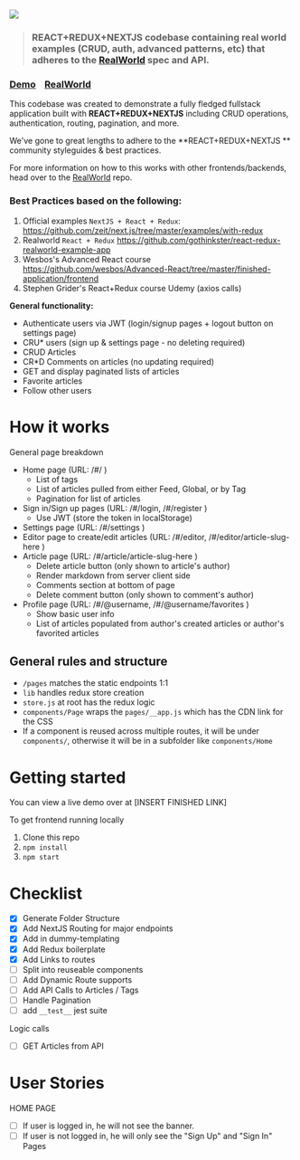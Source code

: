 # ![](https://i.imgur.com/eQQ5O8N.png)

> ### REACT+REDUX+NEXTJS codebase containing real world examples (CRUD, auth, advanced patterns, etc) that adheres to the [RealWorld](https://github.com/gothinkster/realworld) spec and API.

### [Demo](https://github.com/gothinkster/realworld)&nbsp;&nbsp;&nbsp;&nbsp;[RealWorld](https://github.com/gothinkster/realworld)

This codebase was created to demonstrate a fully fledged fullstack application built with **REACT+REDUX+NEXTJS** including CRUD operations, authentication, routing, pagination, and more.

We've gone to great lengths to adhere to the **REACT+REDUX+NEXTJS ** community styleguides & best practices.

For more information on how to this works with other frontends/backends, head over to the [RealWorld](https://github.com/gothinkster/realworld) repo.

### Best Practices based on the following:

1. Official examples `NextJS + React + Redux`: https://github.com/zeit/next.js/tree/master/examples/with-redux
2. Realworld `React + Redux` https://github.com/gothinkster/react-redux-realworld-example-app
3. Wesbos's Advanced React course https://github.com/wesbos/Advanced-React/tree/master/finished-application/frontend
4. Stephen Grider's React+Redux course Udemy (axios calls)

**General functionality:**

- Authenticate users via JWT (login/signup pages + logout button on settings page)
- CRU\* users (sign up & settings page - no deleting required)
- CRUD Articles
- CR\*D Comments on articles (no updating required)
- GET and display paginated lists of articles
- Favorite articles
- Follow other users

# How it works

General page breakdown

- Home page (URL: /#/ )
  - List of tags
  - List of articles pulled from either Feed, Global, or by Tag
  - Pagination for list of articles
- Sign in/Sign up pages (URL: /#/login, /#/register )
  - Use JWT (store the token in localStorage)
- Settings page (URL: /#/settings )
- Editor page to create/edit articles (URL: /#/editor, /#/editor/article-slug-here )
- Article page (URL: /#/article/article-slug-here )
  - Delete article button (only shown to article's author)
  - Render markdown from server client side
  - Comments section at bottom of page
  - Delete comment button (only shown to comment's author)
- Profile page (URL: /#/@username, /#/@username/favorites )
  - Show basic user info
  - List of articles populated from author's created articles or author's favorited articles

## General rules and structure

- `/pages` matches the static endpoints 1:1
- `lib` handles redux store creation
- `store.js` at root has the redux logic
- `components/Page` wraps the `pages/__app.js` which has the CDN link for the CSS
- If a component is reused across multiple routes, it will be under `components/`, otherwise it will be in a subfolder like `components/Home`

# Getting started

You can view a live demo over at [INSERT FINISHED LINK]

To get frontend running locally

1. Clone this repo
2. `npm install`
3. `npm start`

# Checklist

- [x] Generate Folder Structure
- [x] Add NextJS Routing for major endpoints
- [x] Add in dummy-templating
- [x] Add Redux boilerplate
- [x] Add Links to routes
- [ ] Split into reuseable components
- [ ] Add Dynamic Route supports
- [ ] Add API Calls to Articles / Tags
- [ ] Handle Pagination
- [ ] add `__test__` jest suite

Logic calls

- [ ] GET Articles from API

# User Stories

HOME PAGE

- [ ] If user is logged in, he will not see the banner.
- [ ] If user is not logged in, he will only see the "Sign Up" and "Sign In" Pages
